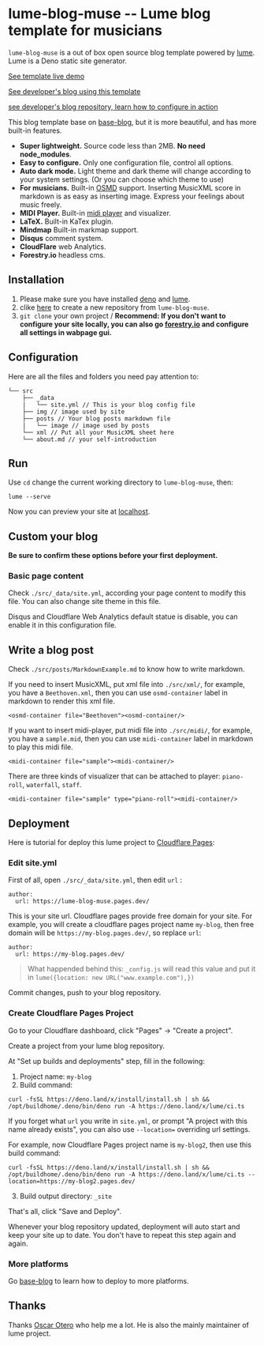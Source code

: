# lume-blog-muse -- Lume blog template for musicians

`lume-blog-muse` is a out of box open source blog template powered by [lume](https://github.com/lumeland/lume). Lume is a Deno static site generator. 

[See template live demo](https://lume-blog-muse.pages.dev/)

[See developer's blog using this template](https://neroblackstone-blog.pages.dev/)

[see developer's blog repository, learn how to configure in action](https://github.com/NeroBlackstone/lume-blog)

This blog template base on [base-blog](https://github.com/lumeland/base-blog/), but it is more beautiful, and has more built-in features.

- **Super lightweight.** Source code less than 2MB. **No need node_modules**. 
- **Easy to configure.** Only one configuration file, control all options.
- **Auto dark mode.** Light theme and dark theme will change according to your system settings. (Or you can choose which theme to use)
- **For musicians.** Built-in [OSMD](https://opensheetmusicdisplay.org/) support. Inserting MusicXML score in markdown is as easy as inserting image. Express your feelings about music freely.
- **MIDI Player.** Built-in [midi player](https://github.com/cifkao/html-midi-player) and visualizer.
- **LaTeX.** Built-in KaTex plugin.
- **Mindmap** Built-in markmap support.
- **Disqus** comment system.
- **CloudFlare** web Analytics.
- **Forestry.io** headless cms.  

## Installation

1. Please make sure you have installed [deno](https://deno.land/) and [lume](https://lumeland.github.io/).
2. clike [here](https://github.com/NeroBlackstone/lume-blog-muse/generate) to create a new repository from `lume-blog-muse`.
3. `git clone` your own project /  **Recommend: If you don't want to configure your site locally, you can also go [forestry.io](https://forestry.io/)  and configure all settings in wabpage gui.**

## Configuration

Here are all the files and folders you need pay attention to:

```
└── src
    ├── _data
    |   └── site.yml // This is your blog config file
    ├── img // image used by site
    ├── posts // Your blog posts markdown file
    |   └── image // image used by posts
    └── xml // Put all your MusicXML sheet here
    └── about.md // your self-introduction
```

## Run

Use `cd` change the current working directory to `lume-blog-muse`, then:

```
lume --serve
```

Now you can preview your site at [localhost](http://localhost:3000/).

## Custom your blog

**Be sure to confirm these options before your first deployment.**

### Basic page content

Check `./src/_data/site.yml`, according your page content to modify this file. You can also change site theme in this file.

Disqus and Cloudflare Web Analytics default statue is disable, you can enable it in this configuration file.

## Write a blog post

Check `./src/posts/MarkdownExample.md` to know how to write markdown.

If you need to insert MusicXML, put xml file into `./src/xml/`, for example, you have a `Beethoven.xml`, then you can use `osmd-container` label in markdown to render this xml file. 

```
<osmd-container file="Beethoven"><osmd-container/>
```

If you want to insert midi-player, put midi file into `./src/midi/`, for example, you have a `sample.mid`, then you can use `midi-container` label in markdown to play this midi file.

```
<midi-container file="sample"><midi-container/>
```

There are three kinds of visualizer that can be attached to player: `piano-roll`, `waterfall`, `staff`.

```
<midi-container file="sample" type="piano-roll"><midi-container/>
```

## Deployment

Here is tutorial for deploy this lume project to [Cloudflare Pages](https://pages.cloudflare.com/):

### Edit site.yml

First of all, open `./src/_data/site.yml`, then edit `url` :

```
author:
  url: https://lume-blog-muse.pages.dev/
```



This is your site url. Cloudflare pages provide free domain for your site. For example, you will create a cloudflare pages project name `my-blog`, then free domain will be `https://my-blog.pages.dev/`, so replace `url`:

```
author:
  url: https://my-blog.pages.dev/
```

> What happended behind this: `_config.js` will read this value and put it in `lume({location: new URL("www.example.com"),})`

Commit changes, push to your blog repository.

### Create Cloudflare Pages Project

Go to your Cloudflare dashboard, click "Pages" -> "Create a project".

Create a project from your lume blog repository.

At "Set up builds and deployments" step, fill in the following:

1. Project name: `my-blog`
2. Build command:

```
curl -fsSL https://deno.land/x/install/install.sh | sh && /opt/buildhome/.deno/bin/deno run -A https://deno.land/x/lume/ci.ts
```

If you forget what `url` you write in `site.yml`, or prompt "A project with this name already exists", you can also use `--location=` overriding url settings. 

For example, now Cloudflare Pages project name is `my-blog2`, then use this build command:

```
curl -fsSL https://deno.land/x/install/install.sh | sh && /opt/buildhome/.deno/bin/deno run -A https://deno.land/x/lume/ci.ts --location=https://my-blog2.pages.dev/
```

3. Build output directory: `_site`

That's all, click "Save and Deploy".

Whenever your blog repository updated, deployment will auto start and keep your site up to date. You don't have to repeat this step again and again.

### More platforms

Go [base-blog](https://github.com/lumeland/base-blog#deployment) to learn how to deploy to more platforms.

## Thanks 

Thanks [Oscar Otero](https://github.com/oscarotero) who help me a lot. He is also the mainly maintainer of lume project.
